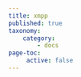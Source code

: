 ```yaml
---
title: xmpp
published: true
taxonomy:
    category:
        - docs
page-toc:
     active: false
---
```


<br>
